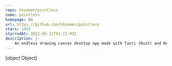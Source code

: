 ```yaml
---
repo: kkoomen/pointless
name: pointless
homepage: NA
url: https://github.com/kkoomen/pointless
stars: 1455
starredAt: 2022-05-11T01:22:03Z
description: |-
    An endless drawing canvas desktop app made with Tauri (Rust) and React 🎨 ✍️
---
```


[object Object]
